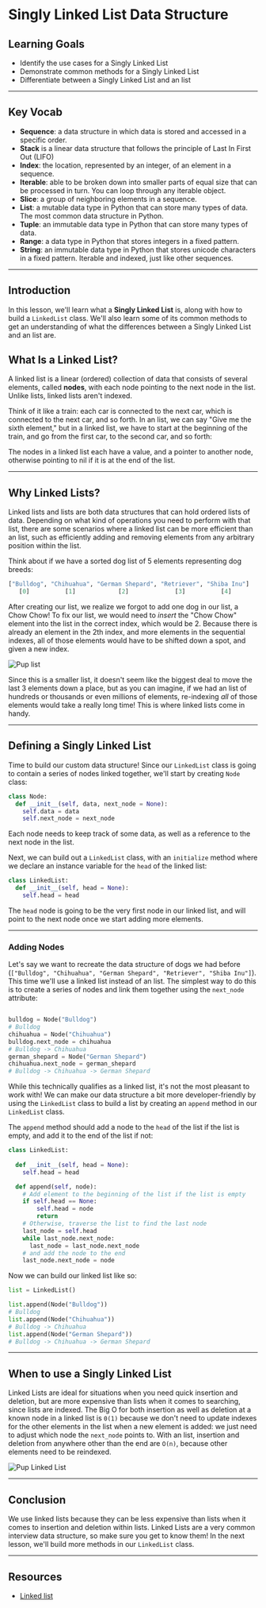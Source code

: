 # Singly Linked List Data Structure

## Learning Goals

- Identify the use cases for a Singly Linked List
- Demonstrate common methods for a Singly Linked List
- Differentiate between a Singly Linked List and an list

***

## Key Vocab

- **Sequence**: a data structure in which data is stored and accessed in a
specific order.
- **Stack** is a linear data structure that follows the principle of Last In First Out (LIFO)
- **Index**: the location, represented by an integer, of an element in a
sequence.
- **Iterable**: able to be broken down into smaller parts of equal size that
can be processed in turn. You can loop through any iterable object.
- **Slice**: a group of neighboring elements in a sequence.
- **List**: a mutable data type in Python that can store many types of data.
The most common data structure in Python.
- **Tuple**: an immutable data type in Python that can store many types of
data.
- **Range**: a data type in Python that stores integers in a fixed pattern.
- **String**: an immutable data type in Python that stores unicode characters
in a fixed pattern. Iterable and indexed, just like other sequences.

***

## Introduction

In this lesson, we'll learn what a **Singly Linked List** is, along with how to
build a `LinkedList` class. We'll also learn some of its common methods to get
an understanding of what the differences between a Singly Linked List and an
list are.

## What Is a Linked List?

A linked list is a linear (ordered) collection of data that consists of several
elements, called **nodes**, with each node pointing to the next node in the
list. Unlike lists, linked lists aren't indexed.

Think of it like a train: each car is connected to the next car, which is
connected to the next car, and so forth. In an list, we can say "Give me the
sixth element," but in a linked list, we have to start at the beginning of the
train, and go from the first car, to the second car, and so forth:

The nodes in a linked list each have a value, and a pointer to another node,
otherwise pointing to nil if it is at the end of the list.

***

## Why Linked Lists?

Linked lists and lists are both data structures that can hold ordered lists of
data. Depending on what kind of operations you need to perform with that list,
there are some scenarios where a linked list can be more efficient than an
list, such as efficiently adding and removing elements from any arbitrary
position within the list.

Think about if we have a sorted dog list of 5 elements representing
dog breeds:

```py
["Bulldog", "Chihuahua", "German Shepard", "Retriever", "Shiba Inu"]
   [0]          [1]            [2]             [3]          [4] 
```

After creating our list, we realize we forgot to add one dog in our list, a
Chow Chow! To fix our list, we would need to _insert_ the "Chow Chow" element
into the list in the correct index, which would be 2. Because there is already
an element in the 2th index, and more elements in the sequential indexes, all of
those elements would have to be shifted down a spot, and given a new index.

![Pup list](https://curriculum-content.s3.amazonaws.com/phase-4/phase-4-data-structures-singly-linked-list/pup_array.png)

Since this is a smaller list, it doesn't seem like the biggest deal to move
the last 3 elements down a place, but as you can imagine, if we had an list of
hundreds or thousands or even millions of elements, re-indexing _all_ of those
elements would take a really long time! This is where linked lists come in
handy.

***

## Defining a Singly Linked List

Time to build our custom data structure! Since our `LinkedList` class is going
to contain a series of nodes linked together, we'll start by creating `Node`
class:

```py
class Node:
  def __init__(self, data, next_node = None):
    self.data = data
    self.next_node = next_node

```

Each node needs to keep track of some data, as well as a reference to the next
node in the list.

Next, we can build out a `LinkedList` class, with an `initialize` method where
we declare an instance variable for the `head` of the linked list:

```py
class LinkedList:
  def __init__(self, head = None):
    self.head = head
```

The `head` node is going to be the very first node in our linked list, and will
point to the next node once we start adding more elements.

***

### Adding Nodes

Let's say we want to recreate the data structure of dogs we had before
(`["Bulldog", "Chihuahua", "German Shepard", "Retriever", "Shiba Inu"]`). This
time we'll use a linked list instead of an list. The simplest way to do this is
to create a series of nodes and link them together using the `next_node`
attribute:

```py

bulldog = Node("Bulldog")
# Bulldog
chihuahua = Node("Chihuahua")
bulldog.next_node = chihuahua
# Bulldog -> Chihuahua
german_shepard = Node("German Shepard")
chihuahua.next_node = german_shepard
# Bulldog -> Chihuahua -> German Shepard
```

While this technically qualifies as a linked list, it's not the most pleasant to
work with! We can make our data structure a bit more developer-friendly by using
the `LinkedList` class to build a list by creating an `append` method in our
`LinkedList` class.

The `append` method should add a node to the `head` of the list if the list is
empty, and add it to the end of the list if not:

```py
class LinkedList:
  
  def __init__(self, head = None):
    self.head = head

  def append(self, node):
    # Add element to the beginning of the list if the list is empty
    if self.head == None:
        self.head = node
        return
    # Otherwise, traverse the list to find the last node
    last_node = self.head
    while last_node.next_node:
      last_node = last_node.next_node
    # and add the node to the end
    last_node.next_node = node
```

Now we can build our linked list like so:

```py
list = LinkedList()

list.append(Node("Bulldog"))
# Bulldog
list.append(Node("Chihuahua"))
# Bulldog -> Chihuahua
list.append(Node("German Shepard"))
# Bulldog -> Chihuahua -> German Shepard

```

***

## When to use a Singly Linked List

Linked Lists are ideal for situations when you need quick insertion and
deletion, but are more expensive than lists when it comes to searching, since
lists are indexed. The Big O for both insertion as well as deletion at a known
node in a linked list is `0(1)` because we don't need to update indexes for the
other elements in the list when a new element is added: we just need to adjust
which node the `next_node` points to. With an list, insertion and deletion from
anywhere other than the end are `O(n)`, because other elements need to be
reindexed.

![Pup Linked List](https://curriculum-content.s3.amazonaws.com/phase-4/phase-4-data-structures-singly-linked-list/pup_linked_list.png)

***

## Conclusion

We use linked lists because they can be less expensive than lists when it comes
to insertion and deletion within lists. Linked Lists are a very common interview
data structure, so make sure you get to know them! In the next lesson, we'll
build more methods in our `LinkedList` class.

***

## Resources

- [Linked list](https://en.wikipedia.org/wiki/Linked_list)
